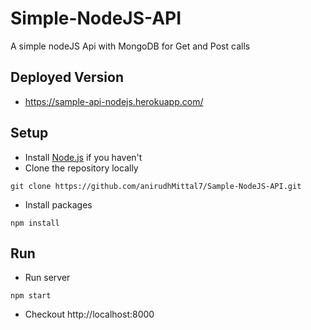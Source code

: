 # Simple-NodeJS-API
A simple nodeJS Api with MongoDB for Get and Post calls

## Deployed Version 
- https://sample-api-nodejs.herokuapp.com/

## Setup
- Install [Node.js](https://nodejs.org/) if you haven't
- Clone the repository locally
```
git clone https://github.com/anirudhMittal7/Sample-NodeJS-API.git
```
- Install packages
```
npm install
```

## Run
- Run server
```
npm start
```

- Checkout http://localhost:8000


